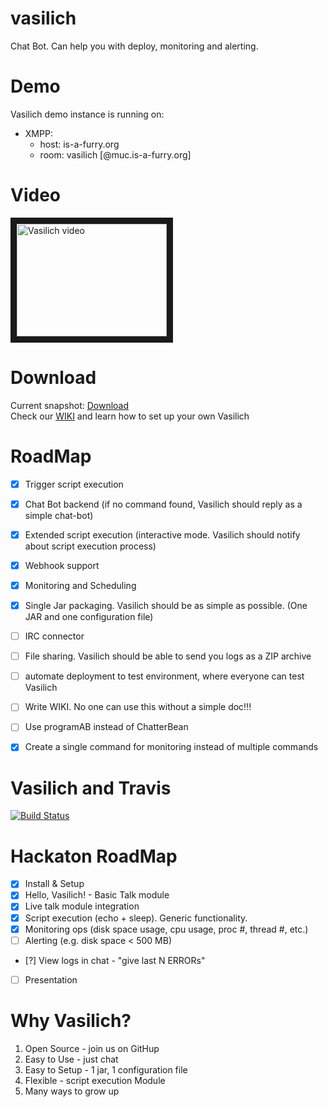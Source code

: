vasilich
========

Chat Bot. Can help you with deploy, monitoring and alerting.

# Demo
Vasilich demo instance is running on:
 
* XMPP:  
  * host: is-a-furry.org  
  * room: vasilich  [@muc.is-a-furry.org]

# Video
<a href="http://www.youtube.com/watch?feature=player_embedded&v=I45GREV7PsY
" target="_blank"><img src="http://img.youtube.com/vi/I45GREV7PsY/0.jpg" 
alt="Vasilich video" width="240" height="180" border="10" /></a>

# Download
Current snapshot: [Download](https://dl.dropboxusercontent.com/u/11499876/vasilich/vasilich-alpha.jar)  
Check our [WIKI](https://github.com/WonderBeat/vasilich/wiki) and learn how to set up your own Vasilich

# RoadMap
- [X] Trigger script execution
- [X] Chat Bot backend (if no command found, Vasilich should reply as a simple chat-bot)
- [X] Extended script execution (interactive mode. Vasilich should notify about script execution process)
- [X] Webhook support
- [X] Monitoring and Scheduling
- [X] Single Jar packaging. Vasilich should be as simple as possible. (One JAR and one configuration file)
- [ ] IRC connector
- [ ] File sharing. Vasilich should be able to send you logs as a ZIP archive
- [ ] automate deployment to test environment, where everyone can test Vasilich
- [ ] Write WIKI. No one can use this without a simple doc!!!
- [ ] Use programAB instead of ChatterBean
- [X] Create a single command for monitoring instead of multiple commands


# Vasilich and Travis
[![Build Status](https://travis-ci.org/WonderBeat/vasilich.png?branch=master)](https://travis-ci.org/WonderBeat/vasilich)

# Hackaton RoadMap
- [X] Install & Setup
- [X] Hello, Vasilich! - Basic Talk module
- [X] Live talk module integration
- [X] Script execution (echo + sleep). Generic functionality.
- [X] Monitoring ops (disk space usage, cpu usage, proc #, thread #, etc.)
- [ ] Alerting (e.g. disk space < 500 MB)
- [?] View logs in chat - "give last N ERRORs"
- [ ] Presentation

# Why Vasilich?
1. Open Source - join us on GitHup
2. Easy to Use - just chat
3. Easy to Setup - 1 jar, 1 configuration file
4. Flexible - script execution Module
5. Many ways to grow up
